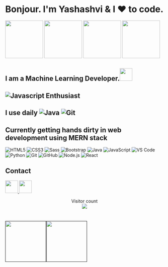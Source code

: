 <h1>Bonjour. I'm Yashashvi & I ❤️ to code.</h1>


<img src="https://cdn.dribbble.com/users/690291/screenshots/3507754/untitled-1.gif" height="120">    <img src="https://camo.githubusercontent.com/00b7ae13c82bf907556f1184eb865122a41ea7c3/68747470733a2f2f6f63746f6465782e6769746875622e636f6d2f696d616765732f6461667470756e6b746f6361742d74686f6d61732e676966 " width="120"> <img src="https://camo.githubusercontent.com/7988dfc21182f57bb253a6e246141f5a3e2cf10e/68747470733a2f2f6f63746f6465782e6769746875622e636f6d2f696d616765732f6461667470756e6b746f6361742d6775792e676966" width="120"> <img src="https://cdn.dribbble.com/users/690291/screenshots/3507754/untitled-1.gif" height="120">


## I am a Machine Learning Developer.<img src="https://i.pinimg.com/originals/17/f6/8e/17f68e401b36b8b87346557940a40970.png" height="40"></img>
## ![Javascript](https://camo.githubusercontent.com/51e3e8178c8eeb27b1fd7ced3661c84feda7e9b1/68747470733a2f2f696d672e736869656c64732e696f2f62616467652f2d4a6176615363726970742d626c61636b3f7374796c653d706c6173746963266c6f676f3d6a617661736372697074) Enthusiast
## I use daily ![Java](https://camo.githubusercontent.com/564384575bf4df693526c30717621307519d944b/68747470733a2f2f696d672e736869656c64732e696f2f62616467652f2d4a6176612d3866636664313f7374796c653d706c6173746963266c6f676f3d4a617661) ![Git](https://camo.githubusercontent.com/66cac8f712821fe74a3c405c8f9332f4db7743d3/68747470733a2f2f696d672e736869656c64732e696f2f62616467652f2d4769742d626c61636b3f7374796c653d706c6173746963266c6f676f3d676974)
## Currently getting hands dirty in web development using MERN stack
![HTML5](https://img.shields.io/badge/-HTML5-000000?style=flat&logo=HTML5)
![CSS3](https://img.shields.io/badge/-CSS3-%231572B6?style=flat-square&logo=css3)
![Sass](https://img.shields.io/badge/-Sass-%23CC6699?style=flat-square&logo=sass&logoColor=ffffff)
![Bootstrap](https://img.shields.io/badge/-Bootstrap-563D7C?style=flat-square&logo=Bootstrap)
![Java](https://img.shields.io/badge/-Java-000000?style=flat&logo=Java&logoColor=007396)
![JavaScript](https://img.shields.io/badge/-JavaScript-000000?style=flat&logo=javascript)
![VS Code](http://img.shields.io/badge/-VS%20Code-007ACC?style=flat-square&logo=visual-studio-code&logoColor=ffffff)
![Python](https://img.shields.io/badge/-Python-000000?style=flat&logo=python)
![Git](https://img.shields.io/badge/-Git-000000?style=flat&logo=git&logoColor=F05032)
![GitHub](https://img.shields.io/badge/-GitHub-000000?style=flat&logo=github&logoColor=FFFFFF)
![Node.js](https://img.shields.io/badge/-Node.js-000000?style=flat&logo=node.js&logoColor=339933)
![React](https://img.shields.io/badge/-React-000000?style=flat&logo=React&logoColor=61DAFB)

## Contact
<a href="https://www.linkedin.com/in/yashashvi65/">
<img src="https://camo.githubusercontent.com/2be7128f80f514eaa332a60773fac581dda8cada/68747470733a2f2f747365312e6d6d2e62696e672e6e65742f74683f69643d4f49502e4b7977334e6d314e2d4341437139455a6f304134504148614861267069643d41706926503d3026773d33303026683d333030" width="40" height="40">   </a>
<a href="https://www.instagram.com/yashashvi.singh.bhadauria/">
<img src="http://badtothebonebbq.com/images/Insta_logo.png" width="40" height="40">
</a>
<p align="center"> 
  Visitor count<br>
  <img src="https://profile-counter.glitch.me/Yashashvi65/count.svg" />
 </p>
<h1>
    <a href="">
        <img align="" height='130px' src="https://github-readme-stats.vercel.app/api?username=Yashashvi65&hide_title=true&show_icons=true&include_all_commits=true&line_height=21&bg_color=0,EC6C6C,FFD479,FFFC79,73FA79&theme=graywhite" /><img align="" height='130px' src="https://github-readme-stats.vercel.app/api/top-langs/?username=Yashashvi65&hide_title=true&layout=compact&bg_color=0,73FA79,73FDFF,7A81FF&theme=graywhite" />
    </a>
</h1>

